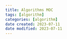 ```yaml
---
title: Algorithms MOC
tags: [algorithm]
categories: [algorithm]
date created: 2023-07-11
date modified: 2023-07-11
---
```


